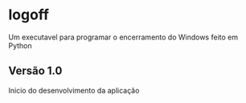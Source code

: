 # logoff
Um executavel para programar o encerramento do Windows feito em Python

## Versão 1.0
Inicio do desenvolvimento da aplicação
